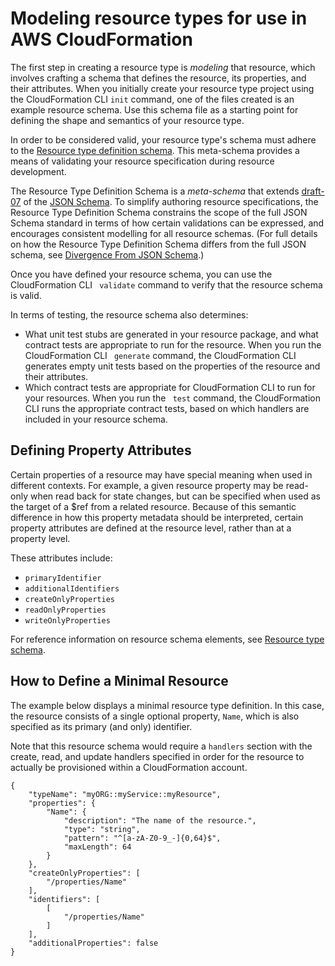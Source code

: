 # Modeling resource types for use in AWS CloudFormation<a name="resource-type-model"></a>

The first step in creating a resource type is *modeling* that resource, which involves crafting a schema that defines the resource, its properties, and their attributes\. When you initially create your resource type project using the CloudFormation CLI `init` command, one of the files created is an example resource schema\. Use this schema file as a starting point for defining the shape and semantics of your resource type\.

In order to be considered valid, your resource type's schema must adhere to the [Resource type definition schema](https://github.com/aws-cloudformation/aws-cloudformation-rpdk/blob/master/src/rpdk/core/data/schema/provider.definition.schema.v1.json)\. This meta\-schema provides a means of validating your resource specification during resource development\.

The Resource Type Definition Schema is a *meta\-schema* that extends [draft\-07](https://json-schema.org/draft-07/json-schema-release-notes.html) of the [JSON Schema](https://json-schema.org/)\. To simplify authoring resource specifications, the Resource Type Definition Schema constrains the scope of the full JSON Schema standard in terms of how certain validations can be expressed, and encourages consistent modelling for all resource schemas\. \(For full details on how the Resource Type Definition Schema differs from the full JSON schema, see [Divergence From JSON Schema](https://github.com/aws-cloudformation/aws-cloudformation-rpdk/blob/master/src/rpdk/core/data/schema/README.md#divergence-from-json-schema)\.\)

Once you have defined your resource schema, you can use the CloudFormation CLI ` validate` command to verify that the resource schema is valid\.

In terms of testing, the resource schema also determines: 
+ What unit test stubs are generated in your resource package, and what contract tests are appropriate to run for the resource\. When you run the CloudFormation CLI ` generate` command, the CloudFormation CLI generates empty unit tests based on the properties of the resource and their attributes\. 
+ Which contract tests are appropriate for CloudFormation CLI to run for your resources\. When you run the ` test` command, the CloudFormation CLI runs the appropriate contract tests, based on which handlers are included in your resource schema\.

## Defining Property Attributes<a name="resource-type-model-setting-properties"></a>

Certain properties of a resource may have special meaning when used in different contexts\. For example, a given resource property may be read\-only when read back for state changes, but can be specified when used as the target of a $ref from a related resource\. Because of this semantic difference in how this property metadata should be interpreted, certain property attributes are defined at the resource level, rather than at a property level\. 

These attributes include:
+ `primaryIdentifier`
+ `additionalIdentifiers`
+ `createOnlyProperties`
+ `readOnlyProperties`
+ `writeOnlyProperties`

For reference information on resource schema elements, see [Resource type schema](resource-type-schema.md)\.

## How to Define a Minimal Resource<a name="resource-type-howto-minimal"></a>

The example below displays a minimal resource type definition\. In this case, the resource consists of a single optional property, `Name`, which is also specified as its primary \(and only\) identifier\.

Note that this resource schema would require a `handlers` section with the create, read, and update handlers specified in order for the resource to actually be provisioned within a CloudFormation account\.

```
{
    "typeName": "myORG::myService::myResource",
    "properties": {
        "Name": {
            "description": "The name of the resource.",
            "type": "string",
            "pattern": "^[a-zA-Z0-9_-]{0,64}$",
            "maxLength": 64
        }
    },
    "createOnlyProperties": [
        "/properties/Name"
    ],
    "identifiers": [
        [
            "/properties/Name"
        ]
    ],
    "additionalProperties": false
}
```